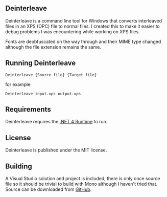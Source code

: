 Deinterleave
------------

Deinterleave is a command line tool for Windows that converts interleaved files in an XPS (OPC) file to normal files. I created this to make it easier to debug problems I was encountering while working on XPS files.

Fonts are deobfuscated on the way through and their MIME type changed although the file extension remains the same.

Running Deinterleave
--------------------

    Deinterleave {Source file} {Target file}

for example:

    Deinterleave input.xps output.xps

Requirements
------------

Deinterleave requires the [.NET 4 Runtime](http://msdn.microsoft.com/en-us/netframework/aa569263) to run.

License
-------

Deinterleave is published under the MIT license.

Building
--------

A Visual Studio solution and project is included, there is only once source file so it should be trivial to build with Mono although I haven't tried that. Source can be downloaded from [GitHub](https://github.com/tonyedgecombe/Deinterleave).



